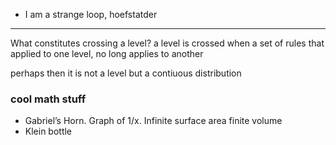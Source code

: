 
- I am a strange loop, hoefstatder

---

What constitutes crossing a level?  a level is crossed when a set of rules that applied to one level, no long applies to another

perhaps then it is not a level but a contiuous distribution

### cool math stuff
- Gabriel’s Horn. Graph of 1/x. Infinite surface area finite volume
- Klein bottle